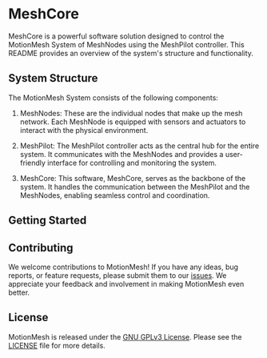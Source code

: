 # MeshCore

MeshCore is a powerful software solution designed to control the MotionMesh System of MeshNodes using the MeshPilot controller. This README provides an overview of the system's structure and functionality.

## System Structure

The MotionMesh System consists of the following components:

1. MeshNodes: These are the individual nodes that make up the mesh network. Each MeshNode is equipped with sensors and actuators to interact with the physical environment.

2. MeshPilot: The MeshPilot controller acts as the central hub for the entire system. It communicates with the MeshNodes and provides a user-friendly interface for controlling and monitoring the system.

3. MeshCore: This software, MeshCore, serves as the backbone of the system. It handles the communication between the MeshPilot and the MeshNodes, enabling seamless control and coordination.

## Getting Started


## Contributing

We welcome contributions to MotionMesh! If you have any ideas, bug reports, or feature requests, please submit them to our [issues](https://github.com/SoupySoups/MotionMesh/issues). We appreciate your feedback and involvement in making MotionMesh even better.

## License

MotionMesh is released under the [GNU GPLv3 License](https://opensource.org/license/gpl-3-0). Please see the [LICENSE](LICENSE) file for more details.
